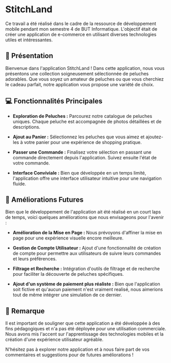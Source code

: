 # StitchLand

Ce travail a été réalisé dans le cadre de la ressource de développement mobile pendant mon semestre 4 de BUT Informatique. L'objectif était de créer une application de e-commerce en utilisant diverses technologies utiles et intéressantes.

## 🧸 Présentation

Bienvenue dans l'application StitchLand ! Dans cette application, nous vous présentons une collection soigneusement sélectionnée de peluches adorables. Que vous soyez un amateur de peluches ou que vous cherchiez le cadeau parfait, notre application vous propose une variété de choix.

## 💻 Fonctionnalités Principales

- **Exploration de Peluches :** Parcourez notre catalogue de peluches uniques. Chaque peluche est accompagnée de photos détaillées et de descriptions.

- **Ajout au Panier :** Sélectionnez les peluches que vous aimez et ajoutez-les à votre panier pour une expérience de shopping pratique.

- **Passer une Commande :** Finalisez votre sélection en passant une commande directement depuis l'application. Suivez ensuite l'état de votre commande.

- **Interface Conviviale :** Bien que développée en un temps limité, l'application offre une interface utilisateur intuitive pour une navigation fluide.

## 🎯 Améliorations Futures

Bien que le développement de l'application ait été réalisé en un court laps de temps, voici quelques améliorations que nous envisageons pour l'avenir :

- **Amélioration de la Mise en Page :** Nous prévoyons d'affiner la mise en page pour une expérience visuelle encore meilleure.

- **Gestion de Compte Utilisateur :** Ajout d'une fonctionnalité de création de compte pour permettre aux utilisateurs de suivre leurs commandes et leurs préférences.

- **Filtrage et Recherche :** Intégration d'outils de filtrage et de recherche pour faciliter la découverte de peluches spécifiques.

- **Ajout d'un système de paiement plus réaliste :** Bien que l'application soit fictive et qu'aucun paiement n'est vraiment realisé, nous aimerions tout de même intégrer une simulation de ce dernier.

## 📎 Remarque

Il est important de souligner que cette application a été développée à des fins pédagogiques et n'a pas été déployée pour une utilisation commerciale. Nous avons mis l'accent sur l'apprentissage des technologies mobiles et la création d'une expérience utilisateur agréable.

N'hésitez pas à explorer notre application et à nous faire part de vos commentaires et suggestions pour de futures améliorations !

